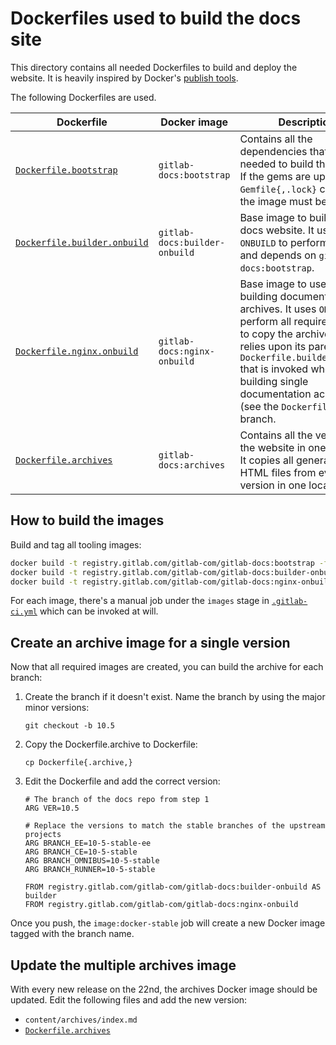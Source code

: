 # Dockerfiles used to build the docs site

This directory contains all needed Dockerfiles to build and deploy the website.
It is heavily inspired by Docker's [publish tools](https://github.com/docker/docker.github.io/tree/publish-tools).

The following Dockerfiles are used.

| Dockerfile | Docker image | Description |
| ---------- | ------------ | ----------- |
| [`Dockerfile.bootstrap`](Dockerfile.bootstrap) | `gitlab-docs:bootstrap` | Contains all the dependencies that are needed to build the website. If the gems are updated and `Gemfile{,.lock}` changes, the image must be rebuilt. |
| [`Dockerfile.builder.onbuild`](Dockerfile.builder.onbuild) | `gitlab-docs:builder-onbuild` | Base image to build the docs website. It uses `ONBUILD` to perform all steps and depends on `gitlab-docs:bootstrap`. |
| [`Dockerfile.nginx.onbuild`](Dockerfile.nginx.onbuild) | `gitlab-docs:nginx-onbuild` | Base image to use for building documentation archives. It uses `ONBUILD` to perform all required steps to copy the archive, and relies upon its parent `Dockerfile.builder.onbuild` that is invoked when building single documentation achives (see the `Dockerfile` of each branch. |
| [`Dockerfile.archives`](Dockerfile.archives) | `gitlab-docs:archives` | Contains all the versions of the website in one archive. It copies all generated HTML files from every version in one location. |

## How to build the images

Build and tag all tooling images:

```sh
docker build -t registry.gitlab.com/gitlab-com/gitlab-docs:bootstrap -f Dockerfile.bootstrap ../
docker build -t registry.gitlab.com/gitlab-com/gitlab-docs:builder-onbuild -f Dockerfile.builder.onbuild ../
docker build -t registry.gitlab.com/gitlab-com/gitlab-docs:nginx-onbuild -f Dockerfile.nginx.onbuild ../
```

For each image, there's a manual job under the `images` stage in
[`.gitlab-ci.yml`](../.gitlab-ci.yml) which can be invoked at will.

## Create an archive image for a single version

Now that all required images are created, you can build the archive for each
branch:

1. Create the branch if it doesn't exist. Name the branch by using the major
   minor versions:

    ```
    git checkout -b 10.5
    ```

1. Copy the Dockerfile.archive to Dockerfile:

    ```
    cp Dockerfile{.archive,}
    ```

1. Edit the Dockerfile and add the correct version:

    ```
    # The branch of the docs repo from step 1
    ARG VER=10.5

    # Replace the versions to match the stable branches of the upstream projects
    ARG BRANCH_EE=10-5-stable-ee
    ARG BRANCH_CE=10-5-stable
    ARG BRANCH_OMNIBUS=10-5-stable
    ARG BRANCH_RUNNER=10-5-stable

    FROM registry.gitlab.com/gitlab-com/gitlab-docs:builder-onbuild AS builder
    FROM registry.gitlab.com/gitlab-com/gitlab-docs:nginx-onbuild
    ```

Once you push, the `image:docker-stable` job will create a new Docker image
tagged with the branch name.

## Update the multiple archives image

With every new release on the 22nd, the archives Docker image should be updated.
Edit the following files and add the new version:

- `content/archives/index.md`
- [`Dockerfile.archives`](Dockerfile.archives)
